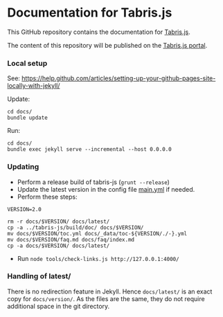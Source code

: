 # Documentation for Tabris.js

This GitHub repository contains the documentation for [Tabris.js](https://tabrisjs.com/).

The content of this repository will be published on the [Tabris.js portal](https://tabrisjs.com/documentation/).

### Local setup

See: https://help.github.com/articles/setting-up-your-github-pages-site-locally-with-jekyll/

Update:

    cd docs/
    bundle update

Run:

    cd docs/
    bundle exec jekyll serve --incremental --host 0.0.0.0

### Updating

- Perform a release build of tabris-js (`grunt --release`)
- Update the latest version in the config file [main.yml](./docs/_data/main.yml) if needed.
- Perform these steps:

```
VERSION=2.0

rm -r docs/$VERSION/ docs/latest/
cp -a ../tabris-js/build/doc/ docs/$VERSION/
mv docs/$VERSION/toc.yml docs/_data/toc-${VERSION/./-}.yml
mv docs/$VERSION/faq.md docs/faq/index.md
cp -a docs/$VERSION/ docs/latest/
```

- Run `node tools/check-links.js http://127.0.0.1:4000/`

### Handling of latest/

There is no redirection feature in Jekyll. Hence `docs/latest/` is an exact copy for `docs/version/`. As the files are the same, they do not require additional space in the git directory.
